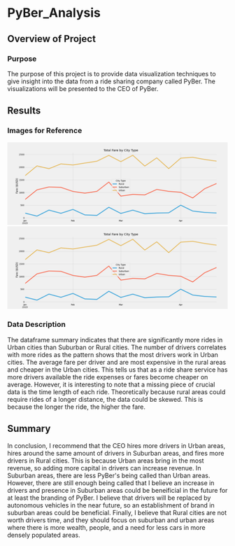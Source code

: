 # PyBer_Analysis

## Overview of Project

### Purpose
The purpose of this project is to provide data visualization techniques to give insight into the data from a ride sharing company called PyBer. The visualizations will be presented to the CEO of PyBer.

## Results

### Images for Reference
![PyBer Multiple Line Chart](pyber_challenge.png)
![PyBer Multiple Line Chart](analysis/pyber_challenge.png)

### Data Description

The dataframe summary indicates that there are significantly more rides in Urban cities than Suburban or Rural cities. The number of drivers correlates with more rides as the pattern shows that the most drivers work in Urban cities. The average fare per driver and are most expensive in the rural areas and cheaper in the Urban cities. This tells us that as a ride share service has more drivers available the ride expenses or fares become cheaper on average. However, it is interesting to note that a missing piece of crucial data is the time length of each ride. Theoretically because rural areas could require rides of a longer distance, the data could be skewed. This is because the longer the ride, the higher the fare. 

## Summary

In conclusion, I recommend that the CEO hires more drivers in Urban areas, hires around the same amount of drivers in Suburban areas, and fires more drivers in Rural cities. This is because Urban areas bring in the most revenue, so adding more capital in drivers can increase revenue. In Suburban areas, there are less PyBer's being called than Urban areas. However, there are still enough being called that I believe an increase in drivers and presence in Suburban areas could be beneificial in the future for at least the branding of PyBer. I believe that drivers will be replaced by autonomous vehicles in the near future, so an establishment of brand in suburban areas could be beneficial. Finally, I believe that Rural cities are not worth drivers time, and they should focus on suburban and urban areas where there is more wealth, people, and a need for less cars in more densely populated areas.
